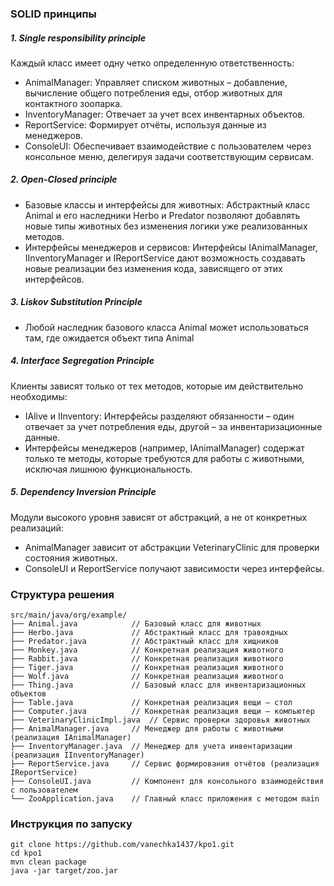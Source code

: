 ### SOLID принципы

##### 1. Single responsibility principle 

Каждый класс имеет одну четко определенную ответственность:
- AnimalManager: Управляет списком животных – добавление, вычисление общего потребления еды, отбор животных для контактного зоопарка.
- InventoryManager: Отвечает за учет всех инвентарных объектов.
- ReportService: Формирует отчёты, используя данные из менеджеров.
- ConsoleUI: Обеспечивает взаимодействие с пользователем через консольное меню, делегируя задачи соответствующим сервисам.

##### 2. Open-Closed principle

- Базовые классы и интерфейсы для животных: Абстрактный класс Animal и его наследники Herbo и Predator позволяют добавлять новые типы животных без изменения логики уже реализованных методов.
- Интерфейсы менеджеров и сервисов: Интерфейсы IAnimalManager, IInventoryManager и IReportService дают возможность создавать новые реализации без изменения кода, зависящего от этих интерфейсов.

##### 3. Liskov Substitution Principle

- Любой наследник базового класса Animal может использоваться там, где ожидается объект типа Animal

##### 4. Interface Segregation Principle

Клиенты зависят только от тех методов, которые им действительно необходимы:
- IAlive и IInventory: Интерфейсы разделяют обязанности – один отвечает за учет потребления еды, другой – за инвентаризационные данные.
- Интерфейсы менеджеров (например, IAnimalManager) содержат только те методы, которые требуются для работы с животными, исключая лишнюю функциональность.

##### 5. Dependency Inversion Principle 

Модули высокого уровня зависят от абстракций, а не от конкретных реализаций:

- AnimalManager зависит от абстракции VeterinaryClinic для проверки состояния животных.
- ConsoleUI и ReportService получают зависимости через интерфейсы.

### Структура решения 

```
src/main/java/org/example/
├── Animal.java            // Базовый класс для животных
├── Herbo.java             // Абстрактный класс для травоядных
├── Predator.java          // Абстрактный класс для хищников
├── Monkey.java            // Конкретная реализация животного
├── Rabbit.java            // Конкретная реализация животного
├── Tiger.java             // Конкретная реализация животного
├── Wolf.java              // Конкретная реализация животного
├── Thing.java             // Базовый класс для инвентаризационных объектов
├── Table.java             // Конкретная реализация вещи – стол
├── Computer.java          // Конкретная реализация вещи – компьютер
├── VeterinaryClinicImpl.java  // Сервис проверки здоровья животных
├── AnimalManager.java     // Менеджер для работы с животными (реализация IAnimalManager)
├── InventoryManager.java  // Менеджер для учета инвентаризации (реализация IInventoryManager)
├── ReportService.java     // Сервис формирования отчётов (реализация IReportService)
├── ConsoleUI.java         // Компонент для консольного взаимодействия с пользователем
└── ZooApplication.java    // Главный класс приложения с методом main
```

### Инструкция по запуску
```
git clone https://github.com/vanechka1437/kpo1.git
cd kpo1
mvn clean package
java -jar target/zoo.jar
```

